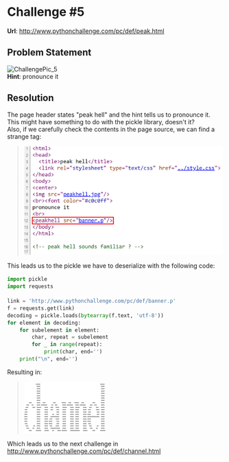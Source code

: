 # Challenge #5
**Url**: http://www.pythonchallenge.com/pc/def/peak.html
<br/>
## Problem Statement
![ChallengePic_5](http://www.pythonchallenge.com/pc/def/peakhell.jpg)
<br/>
**Hint**: pronounce it


## Resolution
The page header states "peak hell" and the hint tells us to pronounce it. This might have something to do with the pickle library, doesn't it?<br/>
Also, if we carefully check the contents in the page source, we can find a strange tag:
> ![strange_tag](strange_tag.png)<br/> 

This leads us to the pickle we have to deserialize with the following code:
```python
import pickle
import requests

link = 'http://www.pythonchallenge.com/pc/def/banner.p'
f = requests.get(link)
decoding = pickle.loads(bytearray(f.text, 'utf-8'))
for element in decoding:
    for subelement in element:
        char, repeat = subelement
        for _ in range(repeat):
            print(char, end='')
    print("\n", end='')
```
Resulting in:
>![channel](channel.png)<br/>

Which leads us to the next challenge in http://www.pythonchallenge.com/pc/def/channel.html

